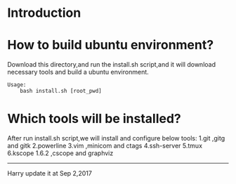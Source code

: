 # Introduction

# How to build ubuntu environment?
Download this directory,and run the install.sh script,and it will download 
necessary tools and build a ubuntu environment.
	
	Usage: 
		bash install.sh [root_pwd]

# Which tools will be installed?
After run install.sh script,we will install and configure below tools:
	1.git ,gitg and gitk
	2.powerline
	3.vim ,minicom and ctags
	4.ssh-server
	5.tmux
	6.kscope 1.6.2 ,cscope and graphviz

---------------------------------------------------------------------------
Harry update it at Sep 2,2017
